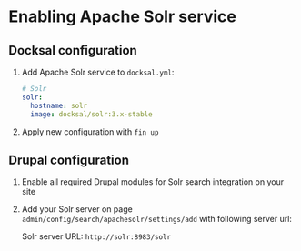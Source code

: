 # Enabling Apache Solr service

## Docksal configuration

1. Add Apache Solr service to `docksal.yml`:

    ```yml
    # Solr
    solr:
      hostname: solr
      image: docksal/solr:3.x-stable
    ```

2. Apply new configuration with `fin up`

## Drupal configuration

1. Enable all required Drupal modules for Solr search integration on your site  

2. Add your Solr server on page `admin/config/search/apachesolr/settings/add` with following server url: 

    Solr server URL: `http://solr:8983/solr`
